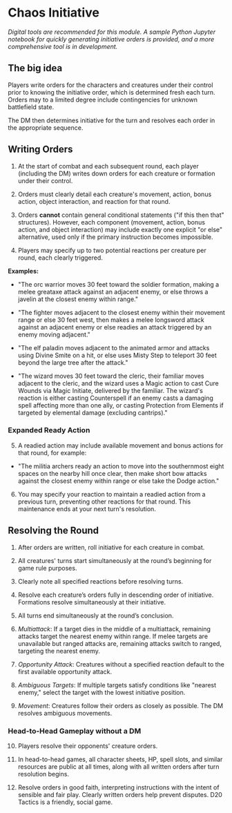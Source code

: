 # Chaos Initiative

*Digital tools are recommended for this module. A sample Python Jupyter notebook for quickly generating initiative orders is provided, and a more comprehensive tool is in development.*

## The big idea

Players write orders for the characters and creatures under their control prior to knowing the initiative order, which is determined fresh each turn. Orders may to a limited degree include contingencies for unknown battlefield state.

The DM then determines initiative for the turn and resolves each order in the appropriate sequence.

## Writing Orders

1. At the start of combat and each subsequent round, each player (including the DM) writes down orders for each creature or formation under their control.

2. Orders must clearly detail each creature's movement, action, bonus action, object interaction, and reaction for that round.

3. Orders **cannot** contain general conditional statements ("if this then that" structures). However, each component (movement, action, bonus action, and object interaction) may include exactly one explicit "or else" alternative, used only if the primary instruction becomes impossible.

4. Players may specify up to two potential reactions per creature per round, each clearly triggered.

**Examples:**

- "The orc warrior moves 30 feet toward the soldier formation, making a melee greataxe attack against an adjacent enemy, or else throws a javelin at the closest enemy within range."

- "The fighter moves adjacent to the closest enemy within their movement range or else 30 feet west, then makes a melee longsword attack against an adjacent enemy or else readies an attack triggered by an enemy moving adjacent."

- "The elf paladin moves adjacent to the animated armor and attacks using Divine Smite on a hit, or else uses Misty Step to teleport 30 feet beyond the large tree after the attack."

- "The wizard moves 30 feet toward the cleric, their familiar moves adjacent to the cleric, and the wizard uses a Magic action to cast Cure Wounds via Magic Initiate, delivered by the familiar. The wizard's reaction is either casting Counterspell if an enemy casts a damaging spell affecting more than one ally, or casting Protection from Elements if targeted by elemental damage (excluding cantrips)."

### Expanded Ready Action

5. A readied action may include available movement and bonus actions for that round, for example:

- "The militia archers ready an action to move into the southernmost eight spaces on the nearby hill once clear, then make short bow attacks against the closest enemy within range or else take the Dodge action."

6. You may specify your reaction to maintain a readied action from a previous turn, preventing other reactions for that round. This maintenance ends at your next turn's resolution.

## Resolving the Round

1. After orders are written, roll initiative for each creature in combat.

2. All creatures' turns start simultaneously at the round’s beginning for game rule purposes.

3. Clearly note all specified reactions before resolving turns.

4. Resolve each creature’s orders fully in descending order of initiative. Formations resolve simultaneously at their initiative.

5. All turns end simultaneously at the round’s conclusion.

6. *Multiattack*: If a target dies in the middle of a multiattack, remaining attacks target the nearest enemy within range. If melee targets are unavailable but ranged attacks are, remaining attacks switch to ranged, targeting the nearest enemy.

7. *Opportunity Attack*: Creatures without a specified reaction default to the first available opportunity attack.

8. *Ambiguous Targets*: If multiple targets satisfy conditions like "nearest enemy," select the target with the lowest initiative position.

9. *Movement*: Creatures follow their orders as closely as possible. The DM resolves ambiguous movements.

### Head-to-Head Gameplay without a DM

10. Players resolve their opponents' creature orders.

11. In head-to-head games, all character sheets, HP, spell slots, and similar resources are public at all times, along with all written orders after turn resolution begins.

12. Resolve orders in good faith, interpreting instructions with the intent of sensible and fair play. Clearly written orders help prevent disputes. D20 Tactics is a friendly, social game.

